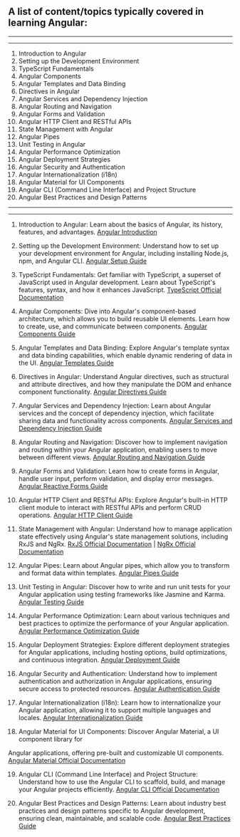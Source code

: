 ## A list of content/topics typically covered in learning Angular:
---
---

1. Introduction to Angular
2. Setting up the Development Environment
3. TypeScript Fundamentals
4. Angular Components
5. Angular Templates and Data Binding
6. Directives in Angular
7. Angular Services and Dependency Injection
8. Angular Routing and Navigation
9. Angular Forms and Validation
10. Angular HTTP Client and RESTful APIs
11. State Management with Angular
12. Angular Pipes
13. Unit Testing in Angular
14. Angular Performance Optimization
15. Angular Deployment Strategies
16. Angular Security and Authentication
17. Angular Internationalization (i18n)
18. Angular Material for UI Components
19. Angular CLI (Command Line Interface) and Project Structure
20. Angular Best Practices and Design Patterns
---
---


1. Introduction to Angular: Learn about the basics of Angular, its history, features, and advantages. [Angular Introduction](https://angular.io/guide/architecture)

2. Setting up the Development Environment: Understand how to set up your development environment for Angular, including installing Node.js, npm, and Angular CLI. [Angular Setup Guide](https://angular.io/guide/setup-local)

3. TypeScript Fundamentals: Get familiar with TypeScript, a superset of JavaScript used in Angular development. Learn about TypeScript's features, syntax, and how it enhances JavaScript. [TypeScript Official Documentation](https://www.typescriptlang.org/docs/)

4. Angular Components: Dive into Angular's component-based architecture, which allows you to build reusable UI elements. Learn how to create, use, and communicate between components. [Angular Components Guide](https://angular.io/guide/architecture-components)

5. Angular Templates and Data Binding: Explore Angular's template syntax and data binding capabilities, which enable dynamic rendering of data in the UI. [Angular Templates Guide](https://angular.io/guide/template-syntax)

6. Directives in Angular: Understand Angular directives, such as structural and attribute directives, and how they manipulate the DOM and enhance component functionality. [Angular Directives Guide](https://angular.io/guide/attribute-directives)

7. Angular Services and Dependency Injection: Learn about Angular services and the concept of dependency injection, which facilitate sharing data and functionality across components. [Angular Services and Dependency Injection Guide](https://angular.io/guide/architecture-services)

8. Angular Routing and Navigation: Discover how to implement navigation and routing within your Angular application, enabling users to move between different views. [Angular Routing and Navigation Guide](https://angular.io/guide/router)

9. Angular Forms and Validation: Learn how to create forms in Angular, handle user input, perform validation, and display error messages. [Angular Reactive Forms Guide](https://angular.io/guide/reactive-forms)

10. Angular HTTP Client and RESTful APIs: Explore Angular's built-in HTTP client module to interact with RESTful APIs and perform CRUD operations. [Angular HTTP Client Guide](https://angular.io/guide/http)

11. State Management with Angular: Understand how to manage application state effectively using Angular's state management solutions, including RxJS and NgRx. [RxJS Official Documentation](https://rxjs.dev/guide/overview) | [NgRx Official Documentation](https://ngrx.io/docs)

12. Angular Pipes: Learn about Angular pipes, which allow you to transform and format data within templates. [Angular Pipes Guide](https://angular.io/guide/pipes)

13. Unit Testing in Angular: Discover how to write and run unit tests for your Angular application using testing frameworks like Jasmine and Karma. [Angular Testing Guide](https://angular.io/guide/testing)

14. Angular Performance Optimization: Learn about various techniques and best practices to optimize the performance of your Angular application. [Angular Performance Optimization Guide](https://angular.io/guide/optimization)

15. Angular Deployment Strategies: Explore different deployment strategies for Angular applications, including hosting options, build optimizations, and continuous integration. [Angular Deployment Guide](https://angular.io/guide/deployment)

16. Angular Security and Authentication: Understand how to implement authentication and authorization in Angular applications, ensuring secure access to protected resources. [Angular Authentication Guide](https://angular.io/guide/http#authentication)

17. Angular Internationalization (i18n): Learn how to internationalize your Angular application, allowing it to support multiple languages and locales. [Angular Internationalization Guide](https://angular.io/guide/i18n)

18. Angular Material for UI Components: Discover Angular Material, a UI component library for

 Angular applications, offering pre-built and customizable UI components. [Angular Material Official Documentation](https://material.angular.io/)

19. Angular CLI (Command Line Interface) and Project Structure: Understand how to use the Angular CLI to scaffold, build, and manage your Angular projects efficiently. [Angular CLI Official Documentation](https://angular.io/cli)

20. Angular Best Practices and Design Patterns: Learn about industry best practices and design patterns specific to Angular development, ensuring clean, maintainable, and scalable code. [Angular Best Practices Guide](https://angular.io/guide/styleguide)


